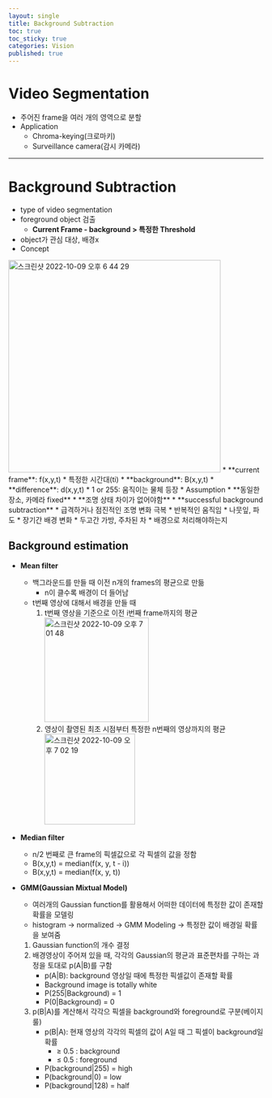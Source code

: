 ```yaml
---
layout: single
title: Background Subtraction
toc: true
toc_sticky: true
categories: Vision
published: true
---
```


# Video Segmentation
* 주어진 frame을 여러 개의 영역으로 분할
* Application
    * Chroma-keying(크로마키)
    * Surveillance camera(감시 카메라)

-----------

# Background Subtraction
* type of video segmentation
* foreground object 검출
  * **Current Frame - background > 특정한 Threshold**
* object가 관심 대상, 배경x
* Concept<br/>
<img width="419" alt="스크린샷 2022-10-09 오후 6 44 29" src="https://user-images.githubusercontent.com/63464299/194758311-78b0375c-efdf-4c76-bb55-6fc26dc71a23.png">
    * **current frame**: f(x,y,t)
        * 특정한 시간대(ti)
    * **background**: B(x,y,t)
    * **difference**: d(x,y,t)
    * 1 or 255: 움직이는 물체 등장
    * Assumption
        * **동일한 장소, 카메라 fixed**
        * **조명 상태 차이가 없어야함**
* **successful background subtraction**
    * 급격하거나 점진적인 조명 변화 극복
    * 반복적인 움직임
        * 나뭇잎, 파도
    * 장기간 배경 변화
        * 두고간 가방, 주차된 차
        * 배경으로 처리해야하는지
        
## Background estimation
* **Mean filter**
  * 백그라운드를 만들 때 이전 n개의 frames의 평균으로 만듦
    * n이 클수록 배경이 더 들어남
  * t번째 영상에 대해서 배경을 만들 때
      1.  t번째 영상을 기준으로 이전 i번째 frame까지의 평균<br/>
         <img width="206" alt="스크린샷 2022-10-09 오후 7 01 48" src="https://user-images.githubusercontent.com/63464299/194758457-3be823db-1afe-4de0-8afc-d53ce6cba8bb.png">
      2. 영상이 촬영된 최초 시점부터 특정한 n번째의 영상까지의 평균<br/>
         <img width="179" alt="스크린샷 2022-10-09 오후 7 02 19" src="https://user-images.githubusercontent.com/63464299/194758466-4b5a09a4-86a3-4c1b-906d-861ccf131ff2.png">

* **Median filter**
  * n/2 번째로 큰 frame의 픽셀값으로 각 픽셀의 값을 정함
  * B(x,y,t) = median(f(x, y, t - i))
  * B(x,y,t) = median(f(x, y, t))
  
* **GMM(Gaussian Mixtual Model)**
  * 여러개의 Gaussian function를 활용해서 어떠한 데이터에 특정한 값이 존재할 확률을 모델링
  * histogram -> normalized -> GMM Modeling -> 특정한 값이 배경일 확률을 보여줌
  1. Gaussian function의 개수 결정
  2. 배경영상이 주어져 있을 때, 각각의 Gaussian의 평균과 표준편차를 구하는 과정을 토대로 p(A|B)를 구함
      * p(A|B): background 영상일 때에 특정한 픽셀값이 존재할 확률
      * Background image is totally white
      * P(255|Background) = 1
      * P(0|Background) = 0
  3. p(B|A)를 계산해서 각각으 픽셀을 background와 foreground로 구분(베이지 룰)
      * p(B|A): 현재 영상의 각각의 픽셀의 값이 A일 때 그 픽셀이 background일 확률
          * ≥ 0.5 : background
          * ≤ 0.5 : foreground
      * P(background|255) = high
      * P(background|0) = low
      * P(background|128) = half
